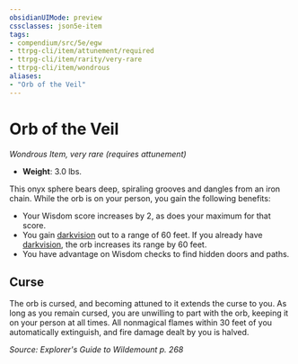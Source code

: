 ```yaml
---
obsidianUIMode: preview
cssclasses: json5e-item
tags:
- compendium/src/5e/egw
- ttrpg-cli/item/attunement/required
- ttrpg-cli/item/rarity/very-rare
- ttrpg-cli/item/wondrous
aliases: 
- "Orb of the Veil"
---
```

# Orb of the Veil
*Wondrous Item, very rare (requires attunement)*  

- **Weight**: 3.0 lbs.

This onyx sphere bears deep, spiraling grooves and dangles from an iron chain. While the orb is on your person, you gain the following benefits:

- Your Wisdom score increases by 2, as does your maximum for that score.  
- You gain [darkvision](/3-Mechanics/CLI/rules/senses.md#darkvision) out to a range of 60 feet. If you already have [darkvision](/3-Mechanics/CLI/rules/senses.md#darkvision), the orb increases its range by 60 feet.  
- You have advantage on Wisdom checks to find hidden doors and paths.  

## Curse

The orb is cursed, and becoming attuned to it extends the curse to you. As long as you remain cursed, you are unwilling to part with the orb, keeping it on your person at all times. All nonmagical flames within 30 feet of you automatically extinguish, and fire damage dealt by you is halved.

*Source: Explorer's Guide to Wildemount p. 268*